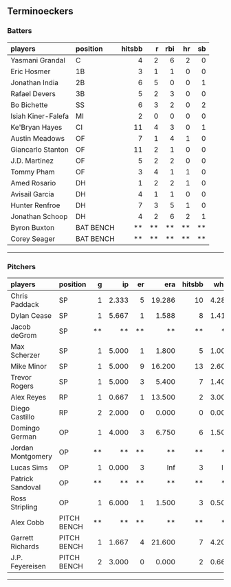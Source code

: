## Terminoeckers

### Batters

 
|players            |position  | hitsbb|  r| rbi| hr| sb| 
|:------------------|:---------|------:|--:|---:|--:|--:| 
|Yasmani Grandal    |C         |      4|  2|   6|  2|  0| 
|Eric Hosmer        |1B        |      3|  1|   1|  0|  0| 
|Jonathan India     |2B        |      6|  5|   0|  0|  1| 
|Rafael Devers      |3B        |      5|  2|   3|  0|  0| 
|Bo Bichette        |SS        |      6|  3|   2|  0|  2| 
|Isiah Kiner-Falefa |MI        |      2|  0|   0|  0|  0| 
|Ke'Bryan Hayes     |CI        |     11|  4|   3|  0|  1| 
|Austin Meadows     |OF        |      7|  1|   4|  1|  0| 
|Giancarlo Stanton  |OF        |     11|  2|   1|  0|  0| 
|J.D. Martinez      |OF        |      5|  2|   2|  0|  0| 
|Tommy Pham         |OF        |      3|  4|   1|  1|  0| 
|Amed Rosario       |DH        |      1|  2|   2|  1|  0| 
|Avisail Garcia     |DH        |      4|  1|   1|  0|  0| 
|Hunter Renfroe     |DH        |      7|  3|   5|  1|  0| 
|Jonathan Schoop    |DH        |      4|  2|   6|  2|  1| 
|Byron Buxton       |BAT BENCH |     **| **|  **| **| **| 
|Corey Seager       |BAT BENCH |     **| **|  **| **| **| 


* * *

### Pitchers

 
|players           |position    |  g|    ip| er|    era| hitsbb|  whip| so|  w| sv| 
|:-----------------|:-----------|--:|-----:|--:|------:|------:|-----:|--:|--:|--:| 
|Chris Paddack     |SP          |  1| 2.333|  5| 19.286|     10| 4.286|  2|  0|  0| 
|Dylan Cease       |SP          |  1| 5.667|  1|  1.588|      8| 1.412|  7|  1|  0| 
|Jacob deGrom      |SP          | **|    **| **|     **|     **|    **| **| **| **| 
|Max Scherzer      |SP          |  1| 5.000|  1|  1.800|      5| 1.000|  8|  1|  0| 
|Mike Minor        |SP          |  1| 5.000|  9| 16.200|     13| 2.600|  2|  0|  0| 
|Trevor Rogers     |SP          |  1| 5.000|  3|  5.400|      7| 1.400|  6|  0|  0| 
|Alex Reyes        |RP          |  1| 0.667|  1| 13.500|      2| 3.000|  1|  0|  0| 
|Diego Castillo    |RP          |  2| 2.000|  0|  0.000|      0| 0.000|  4|  0|  1| 
|Domingo German    |OP          |  1| 4.000|  3|  6.750|      6| 1.500|  3|  0|  0| 
|Jordan Montgomery |OP          | **|    **| **|     **|     **|    **| **| **| **| 
|Lucas Sims        |OP          |  1| 0.000|  3|    Inf|      3|   Inf|  0|  0|  0| 
|Patrick Sandoval  |OP          | **|    **| **|     **|     **|    **| **| **| **| 
|Ross Stripling    |OP          |  1| 6.000|  1|  1.500|      3| 0.500|  7|  0|  0| 
|Alex Cobb         |PITCH BENCH | **|    **| **|     **|     **|    **| **| **| **| 
|Garrett Richards  |PITCH BENCH |  1| 1.667|  4| 21.600|      7| 4.200|  0|  0|  0| 
|J.P. Feyereisen   |PITCH BENCH |  2| 3.000|  0|  0.000|      2| 0.667|  2|  1|  0| 


* * *


